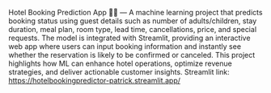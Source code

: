 Hotel Booking Prediction App 🏨🔮 — A machine learning project that predicts booking status using guest details such as number of adults/children, stay duration, meal plan, room type, lead time, cancellations, price, and special requests. The model is integrated with Streamlit, providing an interactive web app where users can input booking information and instantly see whether the reservation is likely to be confirmed or canceled. This project highlights how ML can enhance hotel operations, optimize revenue strategies, and deliver actionable customer insights.
Streamlit link: https://hotelbookingpredictor-patrick.streamlit.app/
